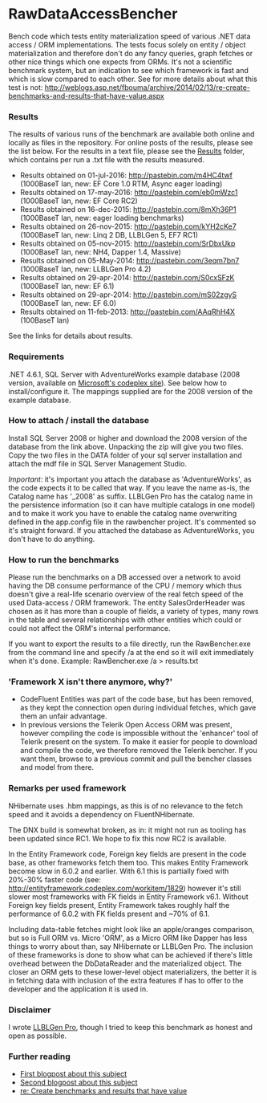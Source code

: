 RawDataAccessBencher
====================
Bench code which tests entity materialization speed of various .NET data access / ORM implementations. The tests focus solely on entity / object materialization and therefore don't do any fancy queries, graph fetches or other nice things which one expects from ORMs. It's not a scientific benchmark system, but an indication to see which framework is fast and which is slow compared to each other. See for more details about what this test is not: http://weblogs.asp.net/fbouma/archive/2014/02/13/re-create-benchmarks-and-results-that-have-value.aspx

### Results ###

The results of various runs of the benchmark are available both online and locally as files in the repository. For online posts of the results, please see the list below. For the results in a text file, please see the [Results](https://github.com/FransBouma/RawDataAccessBencher/tree/master/Results) folder, which contains per run a .txt file with the results measured.

* Results obtained on 01-jul-2016: http://pastebin.com/m4HC4twf (1000BaseT lan, new: EF Core 1.0 RTM, Async eager loading)
* Results obtained on 17-may-2016: http://pastebin.com/eb0mWzc1 (1000BaseT lan, new: EF Core RC2)
* Results obtained on 16-dec-2015: http://pastebin.com/8mXh36P1 (1000BaseT lan, new: eager loading benchmarks)
* Results obtained on 26-nov-2015: http://pastebin.com/kYH2cKe7 (1000BaseT lan, new: Linq 2 DB, LLBLGen 5, EF7 RC1)
* Results obtained on 05-nov-2015: http://pastebin.com/SrDbxUkp (1000BaseT lan, new: NH4, Dapper 1.4, Massive)
* Results obtained on 05-May-2014: http://pastebin.com/3eqm7bn7 (1000BaseT lan, new: LLBLGen Pro 4.2)
* Results obtained on 29-apr-2014: http://pastebin.com/S0cxSFzK (1000BaseT lan, new: EF 6.1)
* Results obtained on 29-apr-2014: http://pastebin.com/mS02zgyS (1000BaseT lan, new: EF 6.0)
* Results obtained on 11-feb-2013: http://pastebin.com/AAqRhH4X (100BaseT lan)

See the links for details about results.

### Requirements ###

.NET 4.6.1, SQL Server with AdventureWorks example database (2008 version, available on [Microsoft's codeplex site](https://msftdbprodsamples.codeplex.com/releases/view/93587)). See below how to install/configure it. The mappings supplied are for the 2008 version of the example database. 

### How to attach / install the database ###

Install SQL Server 2008 or higher and download the 2008 version of the database from the link above. Unpacking the zip will give you two files. Copy the two files in the DATA folder of your sql server installation and attach the mdf file in SQL Server Management Studio. 

*Important*: it's important you attach the database as 'AdventureWorks', as the code expects it to be called that way. If you leave the name as-is, the Catalog name has '_2008' as suffix. LLBLGen Pro has the catalog name in the persistence information (so it can have multiple catalogs in one model) and to make it work you have to enable the catalog name overwriting defined in the app.config file in the rawbencher project. It's commented so it's straight forward. If you attached the database as AdventureWorks, you don't have to do anything.

### How to run the benchmarks ###

Please run the benchmarks on a DB accessed over a network to avoid having the DB consume performance of the CPU / memory which thus doesn't give a real-life scenario overview of the real fetch speed of the used Data-access / ORM framework. The entity SalesOrderHeader was chosen as it has more than a couple of fields, a variety of types, many rows in the table and several relationships with other entities which could or could not affect the ORM's internal performance. 

If you want to export the results to a file directly, run the RawBencher.exe from the command line and specify /a at the end so it will exit immediately when it's done. Example: RawBencher.exe /a > results.txt

### 'Framework X isn't there anymore, why?'

* CodeFluent Entities was part of the code base, but has been removed, as they kept the connection open during individual fetches, which gave them an unfair advantage. 
* In previous versions the Telerik Open Access ORM was present, however compiling the code is impossible without the 'enhancer' tool of Telerik present on the system. To make it easier for people to download and compile the code, we therefore removed the Telerik bencher. If you want them, browse to a previous commit and pull the bencher classes and model from there. 

### Remarks per used framework ###

NHibernate uses .hbm mappings, as this is of no relevance to the fetch speed and it avoids a dependency on FluentNHibernate.

The DNX build is somewhat broken, as in: it might not run as tooling has been updated since RC1. We hope to fix this now RC2 is available.

In the Entity Framework code, Foreign key fields are present in the code base, as other frameworks fetch them too. This makes Entity Framework become slow in 6.0.2 and earlier. With 6.1 this is partially fixed with 20%-30% faster code (see: http://entityframework.codeplex.com/workitem/1829) however it's still slower most frameworks with FK fields in Entity Framework v6.1. Without Foreign key fields present, Entity Framework takes roughly half the performance of 6.0.2 with FK fields present and ~70% of 6.1. 

Including data-table fetches might look like an apple/oranges comparison, but so is Full ORM vs. Micro 'ORM', as a Micro ORM like Dapper has less things to worry about than, say NHibernate or LLBLGen Pro. The inclusion of these frameworks is done to show what can be achieved if there's little overhead between the DbDataReader and the materialized object. The closer an ORM gets to these lower-level object materializers, the better it is in fetching data with inclusion of the extra features if has to offer to the developer and the application it is used in. 

### Disclaimer ###
I wrote [LLBLGen Pro](http://www.llblgen.com/), though I tried to keep this benchmark as honest and open as possible.

### Further reading ###

* [First blogpost about this subject](http://weblogs.asp.net/fbouma/archive/2013/12/09/fetch-performance-of-various-net-orm-data-access-frameworks.aspx)
* [Second blogpost about this subject](http://weblogs.asp.net/fbouma/archive/2014/02/11/fetch-performance-of-various-net-orm-data-access-frameworks-part-2.aspx)
* [re: Create benchmarks and results that have value](http://weblogs.asp.net/fbouma/archive/2014/02/13/re-create-benchmarks-and-results-that-have-value.aspx)
